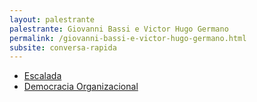 ```yaml
---
layout: palestrante
palestrante: Giovanni Bassi e Victor Hugo Germano
permalink: /giovanni-bassi-e-victor-hugo-germano.html
subsite: conversa-rapida
---
```


* [Escalada](/conversa-rapida/giovanni-bassi-e-victor-hugo-germano-escalada)
* [Democracia Organizacional](/conversa-rapida/giovanni-bassi-e-victor-hugo-germano-democracia-organizacional)
